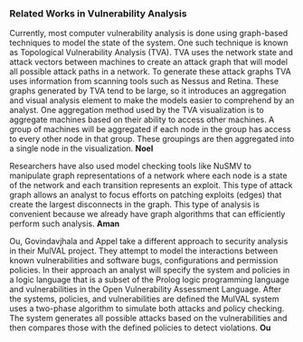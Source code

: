 ### Related Works in Vulnerability Analysis

Currently, most computer vulnerability analysis is done using graph-based
techniques to model the state of the system. One such technique is known as
Topological Vulnerability Analysis (TVA). TVA uses the network state and attack
vectors between machines to create an attack graph that will model all possible attack paths in a
network. To generate these attack graphs TVA uses information from scanning
tools such as Nessus and Retina. These graphs generated by TVA tend to be 
large, so it introduces an aggregation and visual analysis element to make the
models easier to comprehend by an analyst. One aggregation method used by the TVA
visualization is to aggregate machines based on their ability to access other machines. A group of
machines will be aggregated if each node in the group has access to every other
node in that group.
These groupings are then aggregated into a single node in the visualization.
**Noel**

Researchers have also used model checking tools like NuSMV to manipulate graph
representations of a network where each node is a state of the network and each
transition represents an exploit.  This type of attack graph allows an analyst
to focus efforts on patching exploits (edges) that create the largest
disconnects in the graph. This type of analysis is convenient because we
already have graph algorithms that can efficiently perform such analysis.
**Aman**

Ou, Govindavjhala and Appel take a different approach to security analysis in
their MulVAL project.
They attempt to model the interactions between known vulnerabilities and
software bugs, configurations and permission policies.  In their approach an
analyst will specify the system and policies in a logic language that is a subset of the
Prolog logic programming language and vulnerabilities in the Open Vulnerability
Assessment Language. After the systems, policies, and vulnerabilities are defined
the MulVAL system uses a two-phase algorithm to simulate both attacks and policy
checking. The system generates all possible attacks based on the
vulnerabilities and then compares those with the defined policies to detect
violations.
**Ou**

